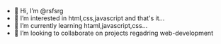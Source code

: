 - 👋 Hi, I’m @rsfsrg
- 👀 I’m interested in html,css,javascript and that's it...
- 🌱 I’m currently learning htaml,javascript,css...
- 💞️ I’m looking to collaborate on projects regadring web-development 

<!---
rsfsrg/rsfsrg is a ✨ special ✨ repository because its `README.md` (this file) appears on your GitHub profile.
You can click the Preview link to take a look at your changes.
--->
